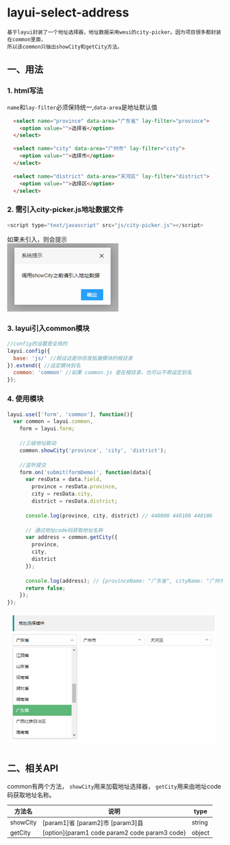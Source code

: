 # layui-select-address
	基于layui封装了一个地址选择器，地址数据采用weui的city-picker。因为项目很多都封装在common里面，
	所以该common只抽出showCity和getCity方法。
## 一、用法
### 1. html写法
  `name`和`lay-filter`必须保持统一,`data-area`是地址默认值
```html
  <select name="province" data-area="广东省" lay-filter="province">
    <option value="">选择省</option>
  </select> 
```
```html
  <select name="city" data-area="广州市" lay-filter="city">
    <option value="">选择市</option>
  </select> 
```
```html
  <select name="district" data-area="天河区" lay-filter="district">
    <option value="">选择区</option>
  </select> 
```
### 2. 需引入city-picker.js地址数据文件
```javascript
<script type="text/javascript" src="js/city-picker.js"></script>
```
如果未引入，则会提示	  
![图片](./src/img/img01.png "未引入地址数据")
### 3. layui引入common模块
```javascript
//config的设置是全局的
layui.config({
  base: 'js/' //假设这是你存放拓展模块的根目录
}).extend({ //设定模块别名
  common: 'common' //如果 common.js 是在根目录，也可以不用设定别名
});
```
### 4. 使用模块
```javascript
layui.use(['form', 'common'], function(){
  var common = layui.common,
    form = layui.form;

    //三级地址联动
    common.showCity('province', 'city', 'district');
    
    //监听提交
    form.on('submit(formDemo)', function(data){
      var resData = data.field,
        province = resData.province,
        city = resData.city,
        district = resData.district;

      console.log(province, city, district) // 440000 440100 440106

      // 通过地址code码获取地址名称
      var address = common.getCity({
        province, 
        city,
        district
      });
      
      console.log(address); // {provinceName: "广东省", cityName: "广州市", districtName: "天河区"}
      return false;
    });
});
```
![图片](./src/img/img02.png "图片预览")

## 二、相关API
  common有两个方法， 
  `showCity`用来加载地址选择器，
  `getCity`用来由地址code码获取地址名称。

| 方法名 | 说明 | type |
| ------------- | ------------- | ------------- |
| showCity | [param1]省 [param2]市 [param3]县 | string |
| getCity | [option]{param1 code param2 code param3 code} | object |
